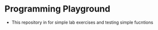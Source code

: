 # Programming Playground

* This repository in for simple lab exercises and testing simple fucntions
